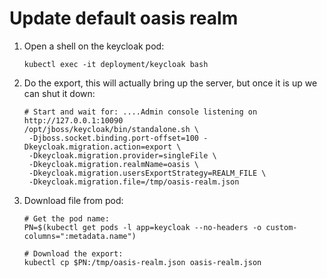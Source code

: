 # Update default oasis realm

1. Open a shell on the keycloak pod:

   ```
   kubectl exec -it deployment/keycloak bash
   ```

2. Do the export, this will actually bring up the server, but once it is up we can shut it down:

   ```
   # Start and wait for: ....Admin console listening on http://127.0.0.1:10090
   /opt/jboss/keycloak/bin/standalone.sh \
    -Djboss.socket.binding.port-offset=100 -Dkeycloak.migration.action=export \
    -Dkeycloak.migration.provider=singleFile \
    -Dkeycloak.migration.realmName=oasis \
    -Dkeycloak.migration.usersExportStrategy=REALM_FILE \
    -Dkeycloak.migration.file=/tmp/oasis-realm.json 
   ```

3. Download file from pod:

   ```
   # Get the pod name:
   PN=$(kubectl get pods -l app=keycloak --no-headers -o custom-columns=":metadata.name")
   
   # Download the export:
   kubectl cp $PN:/tmp/oasis-realm.json oasis-realm.json
   ```
